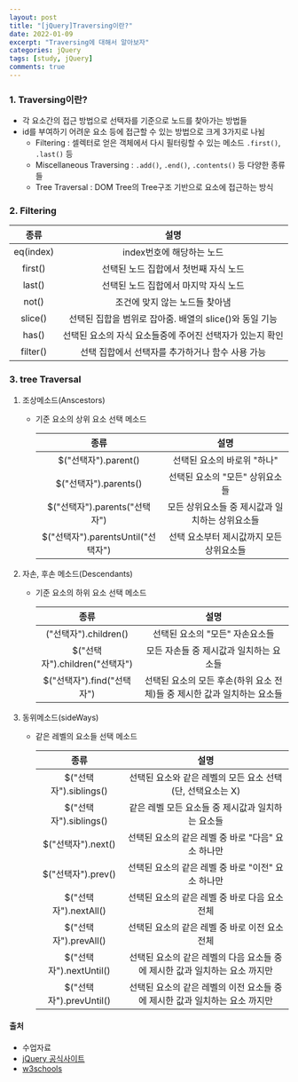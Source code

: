 ```yaml
---
layout: post
title: "[jQuery]Traversing이란?"
date: 2022-01-09
excerpt: "Traversing에 대해서 알아보자"
categories: jQuery
tags: [study, jQuery]
comments: true
---
```


### 1. Traversing이란?
 - 각 요소간의 접근 방법으로 선택자를 기준으로 노드를 찾아가는 방법들
 - id를 부여하기 어려운 요소 등에 접근할 수 있는 방법으로 크게 3가지로 나뉨
   - Filtering : 셀렉터로 얻은 객체에서 다시 필터링할 수 있는 메소드 `.first()`, `.last()` 등 
   - Miscellaneous Traversing : `.add()`, `.end()`, `.contents()` 등 다양한 종류들 
   - Tree Traversal : DOM Tree의 Tree구조 기반으로 요소에 접근하는 방식

### 2. Filtering

   |종류|설명|
   |:---:|:---:|
   |eq(index)|index번호에 해당하는 노드|
   |first()|선택된 노드 집합에서 첫번째 자식 노드|
   |last()|선택된 노드 집합에서 마지막 자식 노드|
   |not()|조건에 맞지 않는 노드들 찾아냄|
   |slice()|선택된 집합을 범위로 잡아줌. 배열의 slice()와 동일 기능|
   |has()|선택된 요소의 자식 요소들중에 주어진 선택자가 있는지 확인|
   |filter()|선택 집합에서 선택자를 추가하거나 함수 사용 가능|


### 3. tree Traversal

 1. 조상메소드(Anscestors)
    - 기준 요소의 상위 요소 선택 메소드

      |종류|설명|
      |:---:|:---:|
      |$("선택자").parent()|선택된 요소의 바로위 "하나"|
      |$("선택자").parents()|선택된 요소의 "모든" 상위요소들|
      |$("선택자").parents("선택자")|모든 상위요소들 중 제시값과 일치하는 상위요소들|
      |$("선택자").parentsUntil("선택자")|선택 요소부터 제시값까지 모든 상위요소들|


 2. 자손, 후손 메소드(Descendants)
    - 기준 요소의 하위 요소 선택 메소드

      |종류|설명|
      |:---:|:---:|
      |("선택자").children()|선택된 요소의 "모든" 자손요소들|
      |$("선택자").children("선택자")|모든 자손들 중 제시값과 일치하는 요소들|
      |$("선택자").find("선택자")|선택된 요소의 모든 후손(하위 요소 전체)들 중 제시한 값과 일치하는 요소들|
    
 
 3. 동위메소드(sideWays)
    - 같은 레벨의 요소들 선택 메소드

      |종류|설명|
      |:---:|:---:|
      |$("선택자").siblings()|선택된 요소와 같은 레벨의 모든 요소 선택(단, 선택요소는 X)|
      |$("선택자").siblings()|같은 레벨 모든 요소들 중 제시값과 일치하는 요소들|
      |$("선택자").next()|선택된 요소의 같은 레벨 중 바로 "다음" 요소 하나만|
      |$("선택자").prev()|선택된 요소의 같은 레벨 중 바로 "이전" 요소 하나만|
      |$("선택자").nextAll()|선택된 요소의 같은 레벨 중 바로 다음 요소 전체|
      |$("선택자").prevAll()|선택된 요소의 같은 레벨 중 바로 이전 요소 전체|
      |$("선택자").nextUntil()|선택된 요소의 같은 레벨의 다음 요소들 중에 제시한 값과 일치하는 요소 까지만|
      |$("선택자").prevUntil()|선택된 요소의 같은 레벨의 이전 요소들 중에 제시한 값과 일치하는 요소 까지만|




<h4>출처</h4>

  - 수업자료
  - <a href='https://api.jquery.com/category/traversing/'>jQuery 공식사이트</a>
  - <a href=' https://www.w3schools.com/'>w3schools</a>